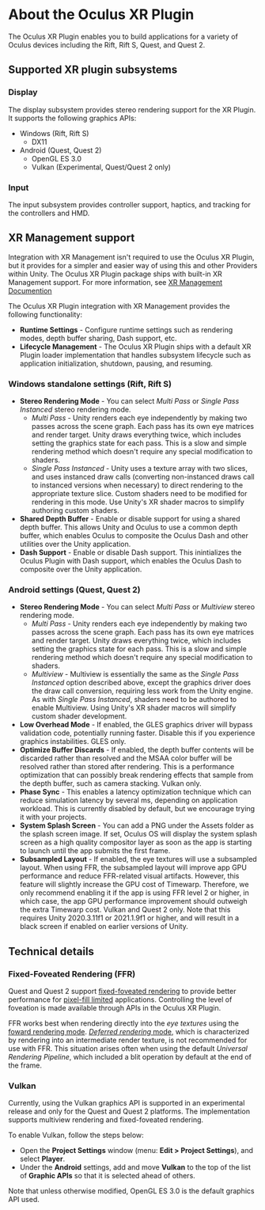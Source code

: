# About the Oculus XR Plugin

The Oculus XR Plugin enables you to build applications for a variety of Oculus devices including the Rift, Rift S, Quest, and Quest 2.

## Supported XR plugin subsystems

### Display 

The display subsystem provides stereo rendering support for the XR Plugin. It supports the following graphics APIs:

* Windows (Rift, Rift S)
    * DX11
* Android (Quest, Quest 2)
    * OpenGL ES 3.0
    * Vulkan (Experimental, Quest/Quest 2 only)

### Input 

The input subsystem provides controller support, haptics, and tracking for the controllers and HMD.

## XR Management support

Integration with XR Management isn't required to use the Oculus XR Plugin, but it provides for a simpler and easier way of using this and other Providers within Unity. The Oculus XR Plugin package ships with built-in XR Management support. For more information, see [XR Management Documention](https://docs.unity3d.com/Packages/com.unity.xr.management@latest)

The Oculus XR Plugin integration with XR Management provides the following functionality:

* **Runtime Settings** - Configure runtime settings such as rendering modes, depth buffer sharing, Dash support, etc.
* **Lifecycle Management** - The Oculus XR Plugin ships with a default XR Plugin loader implementation that handles subsystem lifecycle such as application initialization, shutdown, pausing, and resuming.

### Windows standalone settings (Rift, Rift S)

* **Stereo Rendering Mode** - You can select *Multi Pass* or *Single Pass Instanced* stereo rendering mode.
	* *Multi Pass* - Unity renders each eye independently by making two passes across the scene graph. Each pass has its own eye matrices and render target. Unity draws everything twice, which includes setting the graphics state for each pass. This is a slow and simple rendering method which doesn't require any special modification to shaders.
	* *Single Pass Instanced* - Unity uses a texture array with two slices, and uses instanced draw calls (converting non-instanced draws call to instanced versions when necessary) to direct rendering to the appropriate texture slice.  Custom shaders need to be modified for rendering in this mode.  Use Unity's XR shader macros to simplify authoring custom shaders. 
* **Shared Depth Buffer** - Enable or disable support for using a shared depth buffer. This allows Unity and Oculus to use a common depth buffer, which enables Oculus to composite the Oculus Dash and other utilities over the Unity application.
* **Dash Support** - Enable or disable Dash support. This inintializes the Oculus Plugin with Dash support, which enables the Oculus Dash to composite over the Unity application.

### Android settings (Quest, Quest 2)

* **Stereo Rendering Mode** - You can select *Multi Pass* or *Multiview* stereo rendering mode.
	* *Multi Pass* - Unity renders each eye independently by making two passes across the scene graph. Each pass has its own eye matrices and render target. Unity draws everything twice, which includes setting the graphics state for each pass. This is a slow and simple rendering method which doesn't require any special modification to shaders.
	* *Multiview* - Multiview is essentially the same as the *Single Pass Instanced* option described above, except the graphics driver does the draw call conversion, requiring less work from the Unity engine. As with *Single Pass Instanced*, shaders need to be authored to enable Multiview.  Using Unity's XR shader macros will simplify custom shader development.
* **Low Overhead Mode** - If enabled, the GLES graphics driver will bypass validation code, potentially running faster. Disable this if you experience graphics instabilities. GLES only.
* **Optimize Buffer Discards** - If enabled, the depth buffer contents will be discarded rather than resolved and the MSAA color buffer will be resolved rather than stored after rendering. This is a performance optimization that can possibly break rendering effects that sample from the depth buffer, such as camera stacking. Vulkan only.
* **Phase Sync** - This enables a latency optimization technique which can reduce simulation latency by several ms, depending on application workload. This is currently disabled by default, but we encourage trying it with your projects.
* **System Splash Screen** - You can add a PNG under the Assets folder as the splash screen image. If set, Oculus OS will display the system splash screen as a high quality compositor layer as soon as the app is starting to launch until the app submits the first frame.
* **Subsampled Layout** - If enabled, the eye textures will use a subsampled layout. When using FFR, the subsampled layout will improve app GPU performance and reduce FFR-related visual artifacts. However, this feature will slightly increase the GPU cost of Timewarp. Therefore, we only recommend enabling it if the app is using FFR level 2 or higher, in which case, the app GPU performance improvement should outweigh the extra Timewarp cost. Vulkan and Quest 2 only. Note that this requires Unity 2020.3.11f1 or 2021.1.9f1 or higher, and will result in a black screen if enabled on earlier versions of Unity.

## Technical details

### Fixed-Foveated Rendering (FFR)

Quest and Quest 2 support [fixed-foveated rendering](https://developer.oculus.com/documentation/quest/latest/concepts/mobile-ffr/) to provide better performance for [pixel-fill limited](https://en.wikipedia.org/wiki/Fillrate) applications.  Controlling the level of foveation is made available through APIs in the Oculus XR Plugin.

FFR works best when rendering directly into the *eye textures* using the [foward rendering mode](https://docs.unity3d.com/Manual/RenderTech-ForwardRendering.html).  [*Deferred rendering* mode](https://docs.unity3d.com/Manual/RenderTech-DeferredShading.html), which is characterized by rendering into an intermediate render texture, is not recommended for use with FFR.  This situation arises often when using the default *Universal Rendering Pipeline*, which included a blit operation by default at the end of the frame. 

### Vulkan

Currently, using the Vulkan graphics API is supported in an experimental release and only for the Quest and Quest 2 platforms.  The implementation supports multiview rendering and fixed-foveated rendering.

To enable Vulkan, follow the steps below:

* Open the **Project Settings** window (menu: **Edit > Project Settings**), and select **Player**.
* Under the **Android** settings, add and move **Vulkan** to the top of the list of **Graphic APIs** so that it is selected ahead of others.

Note that unless otherwise modified, OpenGL ES 3.0 is the default graphics API used.
